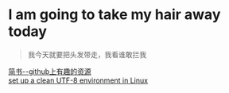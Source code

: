 # I am going to take my hair away today
> 我今天就要把头发带走，我看谁敢拦我

[简书--github上有趣的资源](https://www.jianshu.com/c/e2a2a0073e2d)  
[set up a clean UTF-8 environment in Linux](https://perlgeek.de/en/article/set-up-a-clean-utf8-environment)
